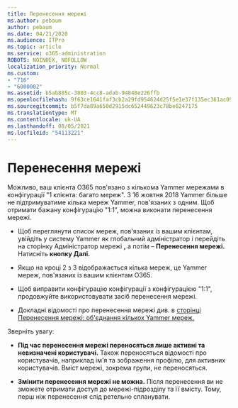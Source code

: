 ```yaml
---
title: Перенесення мережі
ms.author: pebaum
author: pebaum
ms.date: 04/21/2020
ms.audience: ITPro
ms.topic: article
ms.service: o365-administration
ROBOTS: NOINDEX, NOFOLLOW
localization_priority: Normal
ms.custom:
- "716"
- "6000002"
ms.assetid: b5ab885c-3803-4cc8-adab-94848e226ffb
ms.openlocfilehash: 9f63ce1641faf3cb2a29fd954624d25f5e1e37f135ec361ac09668086d78aa3e
ms.sourcegitcommit: b5f7da89a650d2915dc652449623c78be6247175
ms.translationtype: MT
ms.contentlocale: uk-UA
ms.lasthandoff: 08/05/2021
ms.locfileid: "54113221"
---
```

# <a name="network-migration"></a>Перенесення мережі

Можливо, ваш клієнта O365 пов'язано з кількома Yammer мережами в конфігурації "1 клієнта: багато мереж". З 16 жовтня 2018 Yammer більше не підтримуватиме кілька мереж Yammer, пов'язаних з одним. Щоб отримати бажану конфігурацію "1:1", можна виконати перенесення мережі.
  
- Щоб переглянути список мереж, пов'язаних із вашим клієнтам, увійдіть у систему Yammer як глобальний адміністратор і перейдіть на сторінку Адміністратор мережі **,** а потім – **Перенесення мережі.** Натисніть **кнопку Далі.**

- Якщо на кроці 2 з 3 відображається кілька мереж, це Yammer мереж, пов'язаних із вашим клієнтам O365.

- Щоб виправити конфігурацію конфігурації з конфігурацією "1:1", продовжуйте використовувати засіб перенесення мережі.

- Докладні відомості про перенесення мережі див. в [сторінці Перенесення мережі: об'єднання кількох Yammer мереж.](https://docs.microsoft.com/yammer/configure-your-yammer-network/consolidate-multiple-yammer-networks)

Зверніть увагу:
  
- **Під час перенесення мережі переносяться лише активні та невизначені користувачі.** Також переносяться відомості про користувачів, наприклад ім'я та зображення профілю, для активних користувачів. Вміст мережі, зокрема групи, не переносяться.

- **Змінити перенесення мережі не можна.** Після перенесення ви не зможете отримати доступ до мережі-підрозділу та її вмісту. Тому, перш ніж перенесення слід ретельно спланувати.
